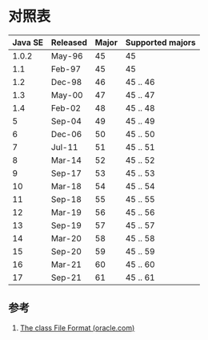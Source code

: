 
# 对照表
| Java SE | Released | Major | Supported majors |
| ------- | -------- | ----- | ---------------- |
| 1.0.2   | May-96   | 45    | 45               |
| 1.1     | Feb-97   | 45    | 45               |
| 1.2     | Dec-98   | 46    | 45  .. 46        |
| 1.3     | May-00   | 47    | 45  .. 47        |
| 1.4     | Feb-02   | 48    | 45  .. 48        |
| 5       | Sep-04   | 49    | 45  .. 49        |
| 6       | Dec-06   | 50    | 45  .. 50        |
| 7       | Jul-11   | 51    | 45  .. 51        |
| 8       | Mar-14   | 52    | 45  .. 52        |
| 9       | Sep-17   | 53    | 45  .. 53        |
| 10      | Mar-18   | 54    | 45  .. 54        |
| 11      | Sep-18   | 55    | 45  .. 55        |
| 12      | Mar-19   | 56    | 45  .. 56        |
| 13      | Sep-19   | 57    | 45  .. 57        |
| 14      | Mar-20   | 58    | 45  .. 58        |
| 15      | Sep-20   | 59    | 45  .. 59        |
| 16      | Mar-21   | 60    | 45  .. 60        |
| 17      | Sep-21   | 61    | 45  .. 61        |

## 参考
1. [The class File Format (oracle.com)](https://docs.oracle.com/javase/specs/jvms/se17/html/jvms-4.html#jvms-4.1-200-B.2)
